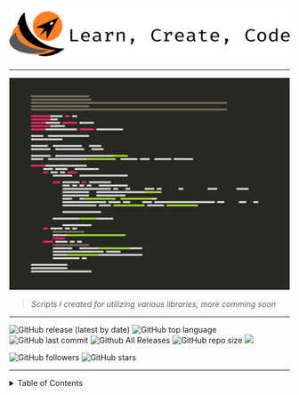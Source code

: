 <img title="" src="img/anap_logo.png" alt="" width="743" data-align="inline">

----

![](img/anap2.png)

> *Scripts I created for utilizing various libraries, more comming soon*

----

![GitHub release (latest by date)](https://img.shields.io/github/v/release/willgrant22/Python-3-Greatest-Hits?color=683BB9)
![GitHub top language](https://img.shields.io/github/languages/top/willgrant22/Python-3-Greatest-Hits)
![GitHub last commit](https://img.shields.io/github/last-commit/willgrant22/Python-3-Greatest-Hits)
![Github All Releases](https://img.shields.io/github/downloads/willgrant22/Python-3-Greatest-Hits/total.svg)
![GitHub repo size](https://img.shields.io/github/repo-size/willgrant22/Python-3-Greatest-Hits?color=E19124)
![](https://komarev.com/ghpvc/?username=willgrant22&color=ff69b4&label=Views)

![GitHub followers](https://img.shields.io/github/followers/willgrant22?style=social)
![GitHub stars](https://img.shields.io/github/stars/willgrant22/Python-3-Greatest-Hits?style=social)

----

<details>
<summary>Table of Contents</summary>

----

# <img title="" src=".img/python-5.png" alt="" width="50" data-align="inline"> <sup>Table of Contents</sup>

- [Barcode](https://github.com/willgrant22/Functional_Python/tree/master/Barcode)

- [C With Python](https://github.com/willgrant22/Functional_Python/tree/master/C%20With%20Python)
  - [C Python]()
  - [C++ Python]()
  - [Cython]()
  - [Shared Lib]()
- [Data Structures](https://github.com/willgrant22/Python-3-Greatest-Hits/tree/master/Data%20Structures)
  - [Class Decorators]()
- [Database](https://github.com/willgrant22/Functional_Python/tree/master/Database)
  - [MySQL]()
  - [SQLite]()
- [Emoji](https://github.com/willgrant22/Python-3-Greatest-Hits/tree/master/Emoji)
- [Encryption](https://github.com/willgrant22/Functional_Python/tree/master/Encryption)
- [File Operations](https://github.com/willgrant22/Functional_Python/tree/master/File%20Operations)  
  - [CSV]()
  - [Dev]()
  - [Docx]()
  - [Excel]()
  - [IO]()
  - [Json]()
  - [Yaml]()
  - [Zip]()
- [Functions](https://github.com/willgrant22/Python-3-Greatest-Hits/tree/master/Functions)
- [GUI](https://github.com/willgrant22/Functional_Python/tree/master/GUI)
  - [GTK]()
  - [PyCario]()
  - [TKinter]()
  - [WXPython]()
- [Image Manipulation](https://github.com/willgrant22/Functional_Python/tree/master/Image%20Manipulation)
  - [OpenCV]()
  - [PIL]()
  - [Wand]()
- [Networking](https://github.com/willgrant22/Python-3-Greatest-Hits/tree/master/Networking)
  - [Proxies]()
- [PyArduino](https://github.com/willgrant22/Functional_Python/tree/master/PyArduino)
- [Regular Expressions](https://github.com/willgrant22/Python-3-Greatest-Hits/tree/master/Regular%20Expressions)
- [Socket Programming](https://github.com/willgrant22/Functional_Python/tree/master/Socket%20Programming)
- [System](https://github.com/willgrant22/Functional_Python/tree/master/System)
- [Terminal](https://github.com/willgrant22/Functional_Python/tree/master/Terminal)
  - [Click]()
  - [Paramiko]()
  - [Pretty Table]()
  - [Prompt Toolkit]()
  - [Rich]()
  - [Shell]()
- [Threading](https://github.com/willgrant22/Functional_Python/tree/master/Threading)
- [Twilio](https://github.com/willgrant22/Functional_Python/tree/master/Twilio)
- [Vars](https://github.com/willgrant22/Functional_Python/tree/master/Vars)
  - [Formatting]()
  - [Lists, Dictionaries and Arrays]()
  - [Matplotlib]()
  - [Numpy]()
  - [Pandas]()
  - [Random]()
  - [Strings]()
  - [Walrus]()
- [Web](https://github.com/willgrant22/Functional_Python/tree/master/Web)
  - [AWS](https://github.com/willgrant22/Python-3-Greatest-Hits/tree/master/Web/AWS)
  - [Flask](https://github.com/willgrant22/Python-3-Greatest-Hits/tree/master/Web/Flask)
  - [Selenium](https://github.com/willgrant22/Python-3-Greatest-Hits/tree/master/Web/Selenium)
  - [Vultr](https://github.com/willgrant22/Python-3-Greatest-Hits/tree/master/Web/Vultr)
  - [Wikipedia](https://github.com/willgrant22/Python-3-Greatest-Hits/tree/master/Web/Wikipedia)
  
  </details>
